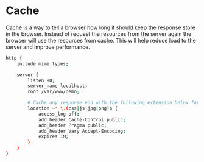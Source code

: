 # Cache

Cache is a way to tell a browser how long it should keep the response store in the browser.
Instead of request the resources from the server again the browser will use the resources from cache.
This will help reduce load to the server and improve performance.


```bash
http {
    include mime.types;

    server {
        listen 80;
        server_name localhost;
        root /var/www/demo;

        # Cache any response end with the following extension below for 1 month.
        location ~* \.(css|js|jpg|png)$ {
            access_log off;
            add_header Cache-Control public;
            add_header Pragma public;
            add_header Vary Accept-Encoding;
            expires 1M;
        }
    }
}
```
